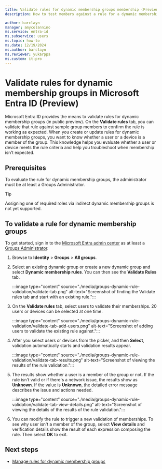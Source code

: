 ```yaml
---
title: Validate rules for dynamic membership groups membership (Preview)
description: How to test members against a rule for a dynamic membership groups in Microsoft Entra ID.

author: barclayn
manager: amycolannino
ms.service: entra-id
ms.subservice: users
ms.topic: how-to
ms.date: 12/19/2024
ms.author: barclayn
ms.reviewer: yukarppa
ms.custom: it-pro
---
```


# Validate rules for dynamic membership groups in Microsoft Entra ID (Preview) 

Microsoft Entra ID provides the means to validate rules for dynamic membership groups (in public preview). On the **Validate rules** tab, you can validate that rule against sample group members to confirm the rule is working as expected. When you create or update rules for dynamic membership groups, you want to know whether a user or a device is a member of the group. This knowledge helps you evaluate whether a user or device meets the rule criteria and help you troubleshoot when membership isn't expected.

## Prerequisites

To evaluate the rule for dynamic membership groups, the administrator must be at least a Groups Administrator.

> [!TIP]
> Assigning one of required roles via indirect dynamic membership groups is not yet supported.

## To validate a rule for dynamic membership groups

To get started, sign in to the [Microsoft Entra admin center](https://entra.microsoft.com) as at least a [Groups Administrator](~/identity/role-based-access-control/permissions-reference.md#groups-administrator).

1. Browse to **Identity** > **Groups** > **All groups**. 
2. Select an existing dynamic group or create a new dynamic group and select **Dynamic membership rules**. You can then see the **Validate Rules** tab.

   :::image type="content" source="./media/groups-dynamic-rule-validation/validate-tab.png" alt-text="Screenshot of finding the Validate rules tab and start with an existing rule.":::

3. On the **Validate rules** tab, select users to validate their memberships. 20 users or devices can be selected at one time.

   :::image type="content" source="./media/groups-dynamic-rule-validation/validate-tab-add-users.png" alt-text="Screenshot of adding users to validate the existing rule against.":::

4. After you select users or devices from the picker, and then **Select**, validation automatically starts and validation results appear.

   :::image type="content" source="./media/groups-dynamic-rule-validation/validate-tab-results.png" alt-text="Screenshot of viewing the results of the rule validation.":::

5. The results show whether a user is a member of the group or not. If the rule isn't valid or if there's a network issue, the results show as **Unknown**. If the value is **Unknown**, the detailed error message describes the issue and actions needed.

   :::image type="content" source="./media/groups-dynamic-rule-validation/validate-tab-view-details.png" alt-text="Screenshot of viewing the details of the results of the rule validation.":::

6. You can modify the rule to trigger a new validation of memberships. To see why user isn't a member of the group, select **View details** and verification details show the result of each expression composing the rule. Then select **OK** to exit.

## Next steps

- [Manage rules for dynamic membership groups](groups-dynamic-membership.md)

